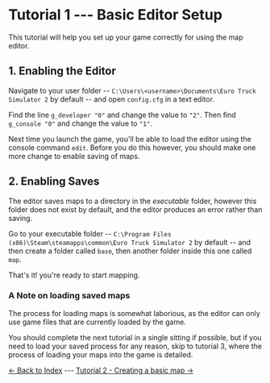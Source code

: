 # Tutorial 1 --- Basic Editor Setup

This tutorial will help you set up your game correctly for using the map editor.

## 1. Enabling the Editor

Navigate to your user folder -- ```C:\Users\<username>\Documents\Euro Truck Simulator 2``` by default -- and open ```config.cfg``` in a text editor.

Find the line ```g_developer "0"``` and change the value to ```"2"```. Then find ```g_console "0"``` and change the value to ```"1"```.

Next time you launch the game, you'll be able to load the editor using the console command ```edit```. Before you do this however, you should make one more change to enable saving of maps.

## 2. Enabling Saves

The editor saves maps to a directory in the _executable_ folder, however this folder does not exist by default, and the editor produces an error rather than saving.

Go to your executable folder -- ```C:\Program Files (x86)\Steam\steamapps\common\Euro Truck Simulator 2``` by default -- and then create a folder called ```base```, then another folder inside this one called ```map```.

That's it! you're ready to start mapping.

### A Note on loading saved maps

The process for loading maps is somewhat laborious, as the editor can only use game files that are currently loaded by the game.

You should complete the next tutorial in a single sitting if possible, but if you need to load your saved process for any reason, skip to tutorial 3, where the process of loading your maps into the game is detailed.

[<- Back to Index](../index.md) --- [ Tutorial 2 - Creating a basic map ->](2_firstmap.md)
